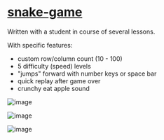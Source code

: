 # [snake-game](https://github.com/UniBreakfast/snake-game)

Written with a student in course of several lessons.

With specific features:

- custom row/column count (10 - 100)
- 5 difficulty (speed) levels
- "jumps" forward with number keys or space bar
- quick replay after game over
- crunchy eat apple sound

![image](https://github.com/user-attachments/assets/70739d51-a9ea-4d44-8bc3-30ea47e9b3cb)

![image](https://github.com/user-attachments/assets/c12fc031-9d5d-4cae-b4c0-f1c2eb259a27)

![image](https://github.com/user-attachments/assets/4b1b1745-f8c6-4b80-8659-092e5b715932)
